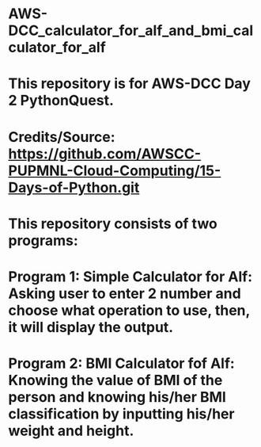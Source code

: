 # AWS-DCC_calculator_for_alf_and_bmi_calculator_for_alf
# This repository is for AWS-DCC Day 2 PythonQuest. 
#
# Credits/Source: https://github.com/AWSCC-PUPMNL-Cloud-Computing/15-Days-of-Python.git
#
# This repository consists of two programs: 
# Program 1: Simple Calculator for Alf: Asking user to enter 2 number and choose what operation to use, then, it will display the output.
# Program 2: BMI Calculator fof Alf: Knowing the value of BMI of the person and knowing his/her BMI classification by inputting his/her weight and height.
